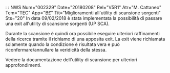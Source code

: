  :  : NWS Num="002329" Date="20180208" Rel="V5R1" Atr="M. Cattaneo" Tem="TEC" App="B£" Tit="Miglioramenti all'utility di scansione sorgenti" Sts="20"
In data 09/02/2018 è stata implementata la possibilità di passare una exit all'utility di scansione
sorgenti (UP SCA).

Durante la scansione è quindi ora possibile eseguire ulteriori raffinamenti della ricerca tramite il richiamo di una apposita exit.
La exit viene richiamata solamente quando la condizione è risultata vera e può riconfermare/annullare la veridicità della stessa.

Vedere la documentazione dell'utility di scansione per ulteriori approfondimenti.
